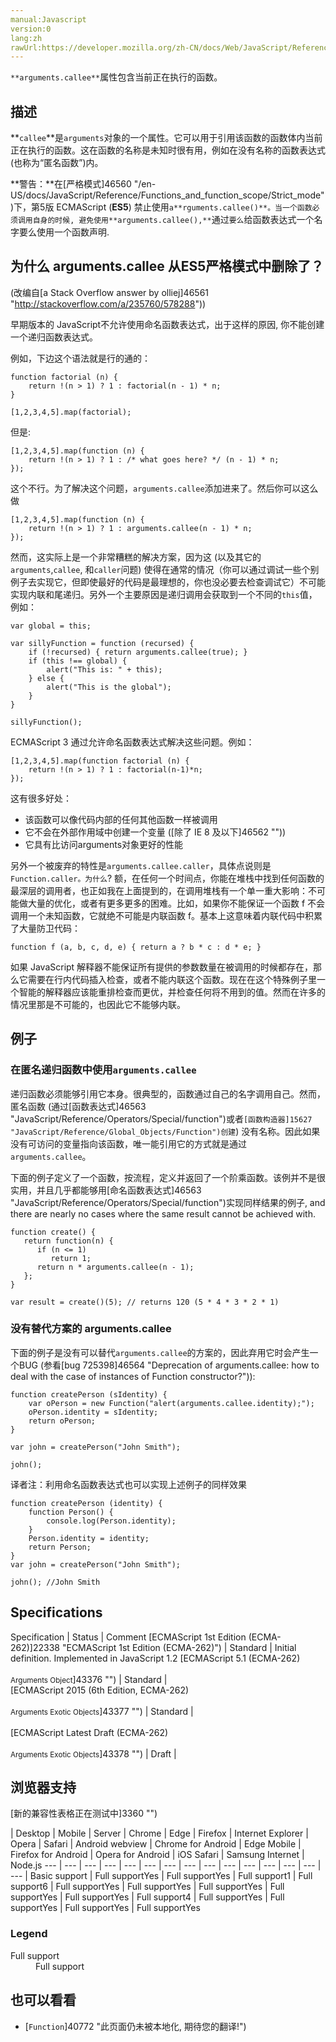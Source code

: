 ```yaml
---
manual:Javascript
version:0
lang:zh
rawUrl:https://developer.mozilla.org/zh-CN/docs/Web/JavaScript/Reference/Functions/arguments/callee
---
```






`**arguments.callee**`属性包含当前正在执行的函数。


## 描述<a name="Description"></a>


**`callee`**是`arguments`对象的一个属性。它可以用于引用该函数的函数体内当前正在执行的函数。这在函数的名称是未知时很有用，例如在没有名称的函数表达式 (也称为“匿名函数”)内。

**警告：**在[严格模式]46560 "/en-US/docs/JavaScript/Reference/Functions_and_function_scope/Strict_mode")下，第5版 ECMAScript (**ES5**) 禁止使用`a**rguments.callee()**。当一个函数必须调用自身的时候, 避免使用**arguments.callee(),**`通过`要么`给函数表达式一个名字要么使用一个函数声明.

## 为什么 arguments.callee 从ES5严格模式中删除了？<a name="为什么_arguments.callee_从ES5严格模式中删除了？"></a>


(改编自[a Stack Overflow answer by olliej]46561 "http://stackoverflow.com/a/235760/578288"))



早期版本的 JavaScript不允许使用命名函数表达式，出于这样的原因, 你不能创建一个递归函数表达式。



例如，下边这个语法就是行的通的：


```
function factorial (n) {
    return !(n > 1) ? 1 : factorial(n - 1) * n;
}

[1,2,3,4,5].map(factorial);
```


但是:


```
[1,2,3,4,5].map(function (n) {
    return !(n > 1) ? 1 : /* what goes here? */ (n - 1) * n;
});
```


这个不行。为了解决这个问题，`arguments.callee`添加进来了。然后你可以这么做


```
[1,2,3,4,5].map(function (n) {
    return !(n > 1) ? 1 : arguments.callee(n - 1) * n;
});
```


然而，这实际上是一个非常糟糕的解决方案，因为这 (以及其它的`arguments`,`callee`, 和`caller`问题) 使得在通常的情况（你可以通过调试一些个别例子去实现它，但即使最好的代码是最理想的，你也没必要去检查调试它）不可能实现内联和尾递归。另外一个主要原因是递归调用会获取到一个不同的`this`值，例如：


```
var global = this;

var sillyFunction = function (recursed) {
    if (!recursed) { return arguments.callee(true); }
    if (this !== global) {
        alert("This is: " + this);
    } else {
        alert("This is the global");
    }
}

sillyFunction();
```


ECMAScript 3 通过允许命名函数表达式解决这些问题。例如：


```
[1,2,3,4,5].map(function factorial (n) {
    return !(n > 1) ? 1 : factorial(n-1)*n;
});
```


这有很多好处：


* 该函数可以像代码内部的任何其他函数一样被调用
* 它不会在外部作用域中创建一个变量 ([除了 IE 8 及以下]46562 ""))
* 它具有比访问arguments对象更好的性能


另外一个被废弃的特性是`arguments.callee.caller`，具体点说则是`Function.caller。为什么`? 额，在任何一个时间点，你能在堆栈中找到任何函数的最深层的调用者，也正如我在上面提到的，在调用堆栈有一个单一重大影响：不可能做大量的优化，或者有更多更多的困难。比如，如果你不能保证一个函数 f 不会调用一个未知函数，它就绝不可能是内联函数 f。基本上这意味着内联代码中积累了大量防卫代码：


```
function f (a, b, c, d, e) { return a ? b * c : d * e; }
```


如果 JavaScript 解释器不能保证所有提供的参数数量在被调用的时候都存在，那么它需要在行内代码插入检查，或者不能内联这个函数。现在在这个特殊例子里一个智能的解释器应该能重排检查而更优，并检查任何将不用到的值。然而在许多的情况里那是不可能的，也因此它不能够内联。


## 例子<a name="Example.3A_Using_arguments.callee_in_an_anonymous_recursive_function"></a>

### 在匿名递归函数中使用`arguments.callee`<a name="Example.3A_Using_arguments.callee_in_an_anonymous_recursive_function"></a>


递归函数必须能够引用它本身。很典型的，函数通过自己的名字调用自己。然而，匿名函数 (通过[函数表达式]46563 "JavaScript/Reference/Operators/Special/function")或者`[函数构造器]15627 "JavaScript/Reference/Global_Objects/Function")创建`) 没有名称。因此如果没有可访问的变量指向该函数，唯一能引用它的方式就是通过`arguments.callee`。



下面的例子定义了一个函数，按流程，定义并返回了一个阶乘函数。该例并不是很实用，并且几乎都能够用[命名函数表达式]46563 "JavaScript/Reference/Operators/Special/function")实现同样结果的例子, and there are nearly no cases where the same result cannot be achieved with.


```
function create() {
   return function(n) {
      if (n <= 1)
         return 1;
      return n * arguments.callee(n - 1);
   };
}

var result = create()(5); // returns 120 (5 * 4 * 3 * 2 * 1)
```

### 没有替代方案的 arguments.callee<a name="没有替代方案的_arguments.callee"></a>


下面的例子是没有可以替代`arguments.callee`的方案的，因此弃用它时会产生一个BUG (参看[bug 725398]46564 "Deprecation of arguments.callee: how to deal with the case of instances of Function constructor?")):


```
function createPerson (sIdentity) {
    var oPerson = new Function("alert(arguments.callee.identity);");
    oPerson.identity = sIdentity;
    return oPerson;
}

var john = createPerson("John Smith");

john();
```


译者注：利用命名函数表达式也可以实现上述例子的同样效果


```
function createPerson (identity) {
    function Person() {
        console.log(Person.identity);
    }
    Person.identity = identity;
    return Person;
}
var john = createPerson("John Smith");

john(); //John Smith
```

## Specifications<a name="Specifications"></a>

Specification | Status | Comment 
[ECMAScript 1st Edition (ECMA-262)]22338 "ECMAScript 1st Edition (ECMA-262)") | Standard | Initial definition. Implemented in JavaScript 1.2 
[ECMAScript 5.1 (ECMA-262)<br></br><small>Arguments Object</small>]43376 "") | Standard |  
[ECMAScript 2015 (6th Edition, ECMA-262)<br></br><small>Arguments Exotic Objects</small>]43377 "") | Standard | <br></br> 
[ECMAScript Latest Draft (ECMA-262)<br></br><small>Arguments Exotic Objects</small>]43378 "") | Draft |  


## 浏览器支持<a name="浏览器支持"></a>
[新的兼容性表格正在测试中<i></i>]3360 "")

 | <abbr>Desktop<i></i></abbr> | <abbr>Mobile<i></i></abbr> | <abbr>Server<i></i></abbr> 
 | <abbr>Chrome<i></i></abbr> | <abbr>Edge<i></i></abbr> | <abbr>Firefox<i></i></abbr> | <abbr>Internet Explorer<i></i></abbr> | <abbr>Opera<i></i></abbr> | <abbr>Safari<i></i></abbr> | <abbr>Android webview<i></i></abbr> | <abbr>Chrome for Android<i></i></abbr> | <abbr>Edge Mobile<i></i></abbr> | <abbr>Firefox for Android<i></i></abbr> | <abbr>Opera for Android<i></i></abbr> | <abbr>iOS Safari<i></i></abbr> | <abbr>Samsung Internet<i></i></abbr> | <abbr>Node.js<i></i></abbr> 
 ---  |  ---  |  ---  |  ---  |  ---  |  ---  |  ---  |  ---  |  ---  |  ---  |  ---  |  ---  |  ---  |  ---  |  ---  | 
Basic support | <abbr>Full support</abbr>Yes | <abbr>Full support</abbr>Yes | <abbr>Full support</abbr>1 | <abbr>Full support</abbr>6 | <abbr>Full support</abbr>Yes | <abbr>Full support</abbr>Yes | <abbr>Full support</abbr>Yes | <abbr>Full support</abbr>Yes | <abbr>Full support</abbr>Yes | <abbr>Full support</abbr>4 | <abbr>Full support</abbr>Yes | <abbr>Full support</abbr>Yes | <abbr>Full support</abbr>Yes | <abbr>Full support</abbr>Yes 


### Legend<a name="Legend"></a>
<dl><dt id=''><abbr>Full support</abbr></dt><dd>Full support</dd></dl>

## 也可以看看<a name="也可以看看"></a>

* [`Function`]40772 "此页面仍未被本地化, 期待您的翻译!")







